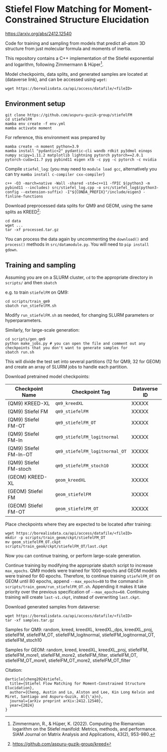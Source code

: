 # Stiefel Flow Matching for Moment-Constrained Structure Elucidation

https://arxiv.org/abs/2412.12540

Code for training and sampling from models that predict all-atom 3D structure from just molecular formula and moments of inertia.

This repository contains a C++ implementation of the Stiefel exponential and logarithm, following Zimmermann & Hüper[^1].

Model checkpoints, data splits, and generated samples are located at (dataverse link), and can be accessed using `wget`:

```
wget https://borealisdata.ca/api/access/datafile/<fileID>
```


## Environment setup
```
git clone https://github.com/aspuru-guzik-group/stiefelFM
cd stiefelFM
mamba env create -f env.yml
mamba activate moment
```

For reference, this environment was prepared by
```
mamba create -n moment python=3.9
mamba install "pydantic<2" pydantic-cli wandb rdkit py3dmol einops numpy scipy=1.11.2 matplotlib lightning pytorch pytorch==2.0.1 pytorch-cuda=11.7 pyg pybind11 eigen xtb -c pyg -c pytorch -c nvidia
```

Compile `stiefel_log`: (you may need to `module load gcc`, alternatively you can try `mamba install c-compiler cxx-compiler`)
```
c++ -O3 -march=native -Wall -shared -std=c++11 -fPIC $(python3 -m pybind11 --includes) src/stiefel_log.cpp -o src/stiefel_log$(python3-config --extension-suffix) -I"${CONDA_PREFIX}"/include/eigen3 -finline-functions
```

Download preprocessed data splits for QM9 and GEOM, using the same splits as KREED[^2]:
```
cd data
wget ...
tar -xf processed.tar.gz
```
You can process the data again by uncommenting the `download()` and `process()` methods in `src/datamodule.py`. You will need to `pip install gdown`.

## Training and sampling

Assuming you are on a SLURM cluster, `cd` to the appropriate directory in `scripts/` and then `sbatch`

e.g. to train `stiefelFM` on QM9:
```
cd scripts/train_qm9
sbatch run_stiefelFM.sh
```
Modify `run_stiefelFM.sh` as needed, for changing SLURM parameters or hyperparameters.

Similarly, for large-scale generation:
```
cd scripts/gen_qm9
python make_jobs.py # you can open the file and comment out any checkpoints that you don't want to generate samples for
sbatch run.sh
```
This will divide the test set into several partitions (12 for QM9, 32 for GEOM) and create an array of SLURM jobs to handle each partition.


Download pretrained model checkpoints:

| Checkpoint Name            | Checkpoint Tag                  | Dataverse ID |
|----------------------------|---------------------------------|--------------|
| (QM9) KREED-XL             | `qm9_kreedXL`                   | XXXXX        |
| (QM9) Stiefel FM           | `qm9_stiefelFM`                 | XXXXX        |
| (QM9) Stiefel FM-OT        | `qm9_stiefelFM_OT`              | XXXXX        |
| (QM9) Stiefel FM-ln        | `qm9_stiefelFM_logitnormal`     | XXXXX        |
| (QM9) Stiefel FM-ln-OT     | `qm9_stiefelFM_logitnormal_OT`  | XXXXX        |
| (QM9) Stiefel FM-stoch     | `qm9_stiefelFM_stoch10`         | XXXXX        |
| (GEOM) KREED-XL            | `geom_kreedXL`                  | XXXXX        |
| (GEOM) Stiefel FM          | `geom_stiefelFM`                | XXXXX        |
| (GEOM) Stiefel FM-OT       | `geom_stiefelFM_OT`             | XXXXX        |

Place checkpoints where they are expected to be located after training:
```
wget https://borealisdata.ca/api/access/datafile/<fileID>
mkdir -p scripts/train_geom/ckpt/stiefelFM_OT
mv geom_stiefelFM_OT.ckpt scripts/train_geom/ckpt/stiefelFM_OT/last.ckpt
```
Now you can continue training, or perform large-scale generation.

Continue training by modifying the appropriate sbatch script to increase `max_epochs`. QM9 models were trained for 1000 epochs and GEOM models were trained for 60 epochs. Therefore, to continue training `stiefelFM_OT` on GEOM until 80 epochs, append `--max_epochs=80` to the command in `scripts/train_geom/run_stiefelFM_OT.sh`. Appending it makes it take priority over the previous specification of `--max_epochs=60`. Continuing training will create `last-v1.ckpt`, instead of overwriting `last.ckpt`.


Download generated samples from dataverse:
```
wget https://borealisdata.ca/api/access/datafile/<fileID>
tar -xf samples.tar.gz
```

Samples for QM9: random, kreed, kreedXL, kreedXL_dps, kreedXL_proj, stiefelFM, stiefelFM_OT, stiefelFM_logitnormal, stiefelFM_logitnormal_OT, stiefelFM_stoch10

Samples for GEOM: random, kreed, kreedXL, kreedXL_proj, stiefelFM, stiefelFM_more1, stiefelFM_more2, stiefelFM_filter, stiefelFM_OT, stiefelFM_OT_more1, stiefelFM_OT_more2, stiefelFM_OT_filter


[^1]: Zimmermann, R., & Hüper, K. (2022). Computing the Riemannian logarithm on the Stiefel manifold: Metrics, methods, and performance. SIAM Journal on Matrix Analysis and Applications, 43(2), 953-980.

[^2]: https://github.com/aspuru-guzik-group/kreed

Citation:
```
@article{cheng2024stiefel,
  title={Stiefel Flow Matching for Moment-Constrained Structure Elucidation},
  author={Cheng, Austin and Lo, Alston and Lee, Kin Long Kelvin and Miret, Santiago and Aspuru-Guzik, Al{\'a}n},
  journal={arXiv preprint arXiv:2412.12540},
  year={2024}
}
```
